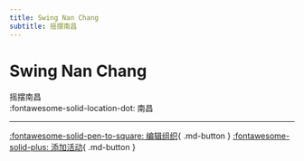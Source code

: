 ```yaml
---
title: Swing Nan Chang
subtitle: 摇摆南昌
---
```


# Swing Nan Chang

摇摆南昌  
:fontawesome-solid-location-dot: 南昌  


---

[:fontawesome-solid-pen-to-square: 编辑组织](https://github.com/swingdance/orgs/issues/new?assignees=&labels=update+org&projects=&template=03-update_entity.yml&title=Update%20Org%3A%20zh_CN%20%E2%80%A2%20Swing%20Nan%20Chang&region=zh_CN&id=swing-nan-chang&name=Swing%20Nan%20Chang){ .md-button } [:fontawesome-solid-plus: 添加活动](https://github.com/swingdance/events/issues/new?assignees=&labels=add+event&projects=&template=02-add_entity.yml&title=Add%20Event%3A%20zh_CN%20%E2%80%A2%20%3CName%3E&region=zh_CN&province=Jiangxi&city=Nanchang&org_id=swing-nan-chang){ .md-button }
